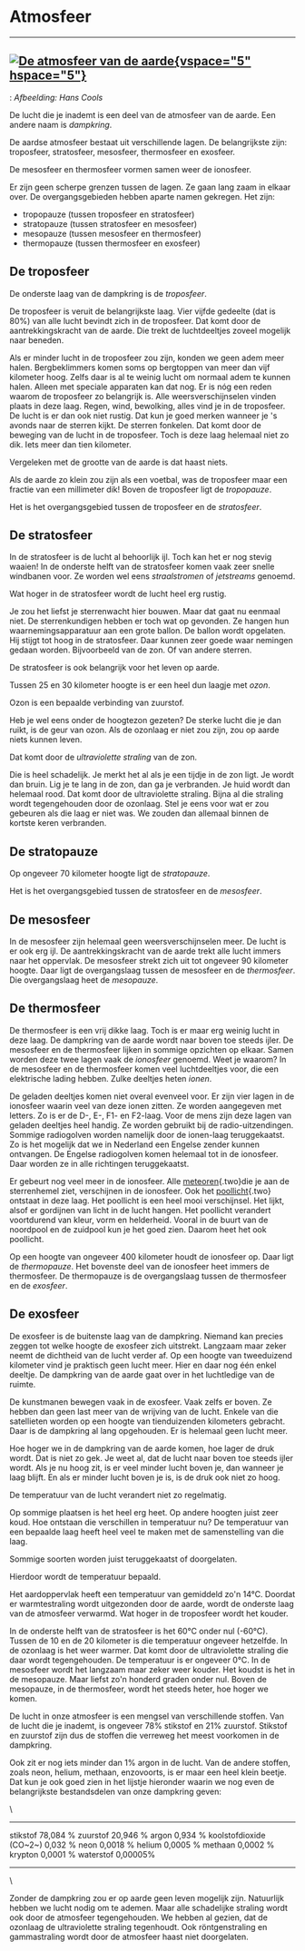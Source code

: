 # Atmosfeer

  -------------------------------------------------------------------------------------------------------------
  [![De atmosfeer van de aarde](plaatjes/atmosfeer.png){vspace="5" hspace="5"}](plaatjes/atmosfeer_groot.png)
  -------------------------------------------------------------------------------------------------------------

  : *Afbeelding: Hans Cools*

De lucht die je inademt is een deel van de atmosfeer van de aarde. Een
andere naam is *dampkring*.

De aardse atmosfeer bestaat uit verschillende lagen. De belangrijkste
zijn: troposfeer, stratosfeer, mesosfeer, thermosfeer en exosfeer.

De mesosfeer en thermosfeer vormen samen weer de ionosfeer.

Er zijn geen scherpe grenzen tussen de lagen. Ze gaan lang zaam in
elkaar over. De overgangsgebieden hebben aparte namen gekregen. Het
zijn:

-   tropopauze (tussen troposfeer en stratosfeer)
-   stratopauze (tussen stratosfeer en mesosfeer)
-   mesopauze (tussen mesosfeer en thermosfeer)
-   thermopauze (tussen thermosfeer en exosfeer)

## De troposfeer

De onderste laag van de dampkring is de *troposfeer*.

De troposfeer is veruit de belangrijkste laag. Vier vijfde gedeelte (dat
is 80%) van alle lucht bevindt zich in de troposfeer. Dat komt door de
aantrekkingskracht van de aarde. Die trekt de luchtdeeltjes zoveel
mogelijk naar beneden.

Als er minder lucht in de troposfeer zou zijn, konden we geen adem meer
halen. Bergbeklimmers komen soms op bergtoppen van meer dan vijf
kilometer hoog. Zelfs daar is al te weinig lucht om normaal adem te
kunnen halen. Alleen met speciale apparaten kan dat nog. Er is nóg een
reden waarom de troposfeer zo belangrijk is. Alle weersverschijnselen
vinden plaats in deze laag. Regen, wind, bewolking, alles vind je in de
troposfeer. De lucht is er dan ook niet rustig. Dat kun je goed merken
wanneer je \'s avonds naar de sterren kijkt. De sterren fonkelen. Dat
komt door de beweging van de lucht in de troposfeer. Toch is deze laag
helemaal niet zo dik. Iets meer dan tien kilometer.

Vergeleken met de grootte van de aarde is dat haast niets.

Als de aarde zo klein zou zijn als een voetbal, was de troposfeer maar
een fractie van een millimeter dik! Boven de troposfeer ligt de
*tropopauze*.

Het is het overgangsgebied tussen de troposfeer en de *stratosfeer*.

## De stratosfeer

In de stratosfeer is de lucht al behoorlijk ijl. Toch kan het er nog
stevig waaien! In de onderste helft van de stratosfeer komen vaak zeer
snelle windbanen voor. Ze worden wel eens *straalstromen* of
*jetstreams* genoemd.

Wat hoger in de stratosfeer wordt de lucht heel erg rustig.

Je zou het liefst je sterrenwacht hier bouwen. Maar dat gaat nu eenmaal
niet. De sterrenkundigen hebben er toch wat op gevonden. Ze hangen hun
waarnemingsapparatuur aan een grote ballon. De ballon wordt opgelaten.
Hij stijgt tot hoog in de stratosfeer. Daar kunnen zeer goede waar
nemingen gedaan worden. Bijvoorbeeld van de zon. Of van andere sterren.

De stratosfeer is ook belangrijk voor het leven op aarde.

Tussen 25 en 30 kilometer hoogte is er een heel dun laagje met *ozon*.

Ozon is een bepaalde verbinding van zuurstof.

Heb je wel eens onder de hoogtezon gezeten? De sterke lucht die je dan
ruikt, is de geur van ozon. Als de ozonlaag er niet zou zijn, zou op
aarde niets kunnen leven.

Dat komt door de *ultraviolette straling* van de zon.

Die is heel schadelijk. Je merkt het al als je een tijdje in de zon
ligt. Je wordt dan bruin. Lig je te lang in de zon, dan ga je
verbranden. Je huid wordt dan helemaal rood. Dat komt door de
ultraviolette straling. Bijna al die straling wordt tegengehouden door
de ozonlaag. Stel je eens voor wat er zou gebeuren als die laag er niet
was. We zouden dan allemaal binnen de kortste keren verbranden.

## De stratopauze

Op ongeveer 70 kilometer hoogte ligt de *stratopauze*.

Het is het overgangsgebied tussen de stratosfeer en de *mesosfeer*.

## De mesosfeer

In de mesosfeer zijn helemaal geen weersverschijnselen meer. De lucht is
er ook erg ijl. De aantrekkingskracht van de aarde trekt alle lucht
immers naar het oppervlak. De mesosfeer strekt zich uit tot ongeveer 90
kilometer hoogte. Daar ligt de overgangslaag tussen de mesosfeer en de
*thermosfeer*. Die overgangslaag heet de *mesopauze*.

## De thermosfeer

De thermosfeer is een vrij dikke laag. Toch is er maar erg weinig lucht
in deze laag. De dampkring van de aarde wordt naar boven toe steeds
ijler. De mesosfeer en de thermosfeer lijken in sommige opzichten op
elkaar. Samen worden deze twee lagen vaak de *ionosfeer* genoemd. Weet
je waarom? In de mesosfeer en de thermosfeer komen veel luchtdeeltjes
voor, die een elektrische lading hebben. Zulke deeltjes heten *ionen*.

De geladen deeltjes komen niet overal evenveel voor. Er zijn vier lagen
in de ionosfeer waarin veel van deze ionen zitten. Ze worden aangegeven
met letters. Zo is er de D-, E-, F1- en F2-laag. Voor de mens zijn deze
lagen van geladen deeltjes heel handig. Ze worden gebruikt bij de
radio-uitzendingen. Sommige radiogolven worden namelijk door de
ionen-laag teruggekaatst. Zo is het mogelijk dat we in Nederland een
Engelse zender kunnen ontvangen. De Engelse radiogolven komen helemaal
tot in de ionosfeer. Daar worden ze in alle richtingen teruggekaatst.

Er gebeurt nog veel meer in de ionosfeer. Alle
[meteoren](meteoren.html){.two}die je aan de sterrenhemel ziet,
verschijnen in de ionosfeer. Ook het [poollicht](poollicht.html){.two}
ontstaat in deze laag. Het poollicht is een heel mooi verschijnsel. Het
lijkt, alsof er gordijnen van licht in de lucht hangen. Het poollicht
verandert voortdurend van kleur, vorm en helderheid. Vooral in de buurt
van de noordpool en de zuidpool kun je het goed zien. Daarom heet het
ook poollicht.

Op een hoogte van ongeveer 400 kilometer houdt de ionosfeer op. Daar
ligt de *thermopauze*. Het bovenste deel van de ionosfeer heet immers de
thermosfeer. De thermopauze is de overgangslaag tussen de thermosfeer en
de *exosfeer*.

## De exosfeer

De exosfeer is de buitenste laag van de dampkring. Niemand kan precies
zeggen tot welke hoogte de exosfeer zich uitstrekt. Langzaam maar zeker
neemt de dichtheid van de lucht verder af. Op een hoogte van tweeduizend
kilometer vind je praktisch geen lucht meer. Hier en daar nog één enkel
deeltje. De dampkring van de aarde gaat over in het luchtledige van de
ruimte.

De kunstmanen bewegen vaak in de exosfeer. Vaak zelfs er boven. Ze
hebben dan geen last meer van de wrijving van de lucht. Enkele van die
satellieten worden op een hoogte van tienduizenden kilometers gebracht.
Daar is de dampkring al lang opgehouden. Er is helemaal geen lucht meer.

Hoe hoger we in de dampkring van de aarde komen, hoe lager de druk
wordt. Dat is niet zo gek. Je weet al, dat de lucht naar boven toe
steeds ijler wordt. Als je nu hoog zit, is er veel minder lucht boven
je, dan wanneer je laag blijft. En als er minder lucht boven je is, is
de druk ook niet zo hoog.

De temperatuur van de lucht verandert niet zo regelmatig.

Op sommige plaatsen is het heel erg heet. Op andere hoogten juist zeer
koud. Hoe ontstaan die verschillen in temperatuur nu? De temperatuur van
een bepaalde laag heeft heel veel te maken met de samenstelling van die
laag.

Sommige soorten worden juist teruggekaatst of doorgelaten.

Hierdoor wordt de temperatuur bepaald.

Het aardoppervlak heeft een temperatuur van gemiddeld zo\'n 14°C.
Doordat er warmtestraling wordt uitgezonden door de aarde, wordt de
onderste laag van de atmosfeer verwarmd. Wat hoger in de troposfeer
wordt het kouder.

In de onderste helft van de stratosfeer is het 60°C onder nul (-60°C).
Tussen de 10 en de 20 kilometer is die temperatuur ongeveer hetzelfde.
In de ozonlaag is het weer warmer. Dat komt door de ultraviolette
straling die daar wordt tegengehouden. De temperatuur is er ongeveer
0°C. In de mesosfeer wordt het langzaam maar zeker weer kouder. Het
koudst is het in de mesopauze. Maar liefst zo\'n honderd graden onder
nul. Boven de mesopauze, in de thermosfeer, wordt het steeds heter, hoe
hoger we komen.

De lucht in onze atmosfeer is een mengsel van verschillende stoffen. Van
de lucht die je inademt, is ongeveer 78% stikstof en 21% zuurstof.
Stikstof en zuurstof zijn dus de stoffen die verreweg het meest
voorkomen in de dampkring.

Ook zit er nog iets minder dan 1% argon in de lucht. Van de andere
stoffen, zoals neon, helium, methaan, enzovoorts, is er maar een heel
klein beetje. Dat kun je ook goed zien in het lijstje hieronder waarin
we nog even de belangrijkste bestandsdelen van onze dampkring geven:

\

  ------------------------- ----------
  stikstof                  78,084 %
  zuurstof                  20,946 %
  argon                     0,934 %
  koolstofdioxide (CO~2~)   0,032 %
  neon                      0,0018 %
  helium                    0,0005 %
  methaan                   0,0002 %
  krypton                   0,0001 %
  waterstof                 0,00005%
  ------------------------- ----------

\

Zonder de dampkring zou er op aarde geen leven mogelijk zijn. Natuurlijk
hebben we lucht nodig om te ademen. Maar alle schadelijke straling wordt
ook door de atmosfeer tegengehouden. We hebben al gezien, dat de
ozonlaag de ultraviolette straling tegenhoudt. Ook röntgenstraling en
gammastraling wordt door de atmosfeer haast niet doorgelaten.
